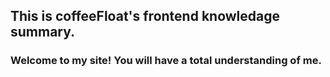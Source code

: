 ## This is coffeeFloat's frontend knowledage summary.

### Welcome to my site! You will have a total understanding of me.



